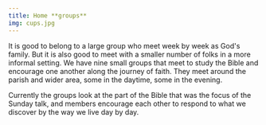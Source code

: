 ```yaml
---
title: Home **groups**
img: cups.jpg
---
```

It is good to belong to a large group who meet week by week as God's family. But it is also good to meet with a smaller number of folks in a more informal setting. We have nine small groups that meet to study the Bible and encourage one another along the journey of faith. They meet around the parish and wider area, some in the daytime, some in the evening.

Currently the groups look at the part of the Bible that was the focus of the Sunday talk, and members encourage each other to respond to what we discover by the way we live day by day.
